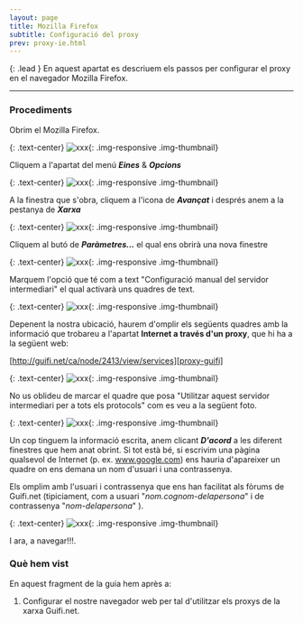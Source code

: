 ```yaml
---
layout: page
title: Mozilla Firefox
subtitle: Configuració del proxy
prev: proxy-ie.html
---
```


{: .lead }
En aquest apartat es descriuem els passos per configurar el proxy en el navegador Mozilla Firefox.

---

### Procediments

Obrim el Mozilla Firefox.

{: .text-center}
![xxx](img/proxy/mf/01.jpg "xxx"){: .img-responsive .img-thumbnail}

Cliquem a l'apartat del menú ***Eines*** & ***Opcions***

{: .text-center}
![xxx](img/proxy/mf/02.jpg "xxx"){: .img-responsive .img-thumbnail}

A la finestra que s'obra, cliquem a l'icona de ***Avançat*** i després anem a la pestanya de ***Xarxa***

{: .text-center}
![xxx](img/proxy/mf/03.jpg "xxx"){: .img-responsive .img-thumbnail}

Cliquem al butó de ***Paràmetres...***  el qual ens obrirà una nova finestre

{: .text-center}
![xxx](img/proxy/mf/04.jpg "xxx"){: .img-responsive .img-thumbnail}

Marquem l'opció que té com a text "Configuració manual del servidor intermediari" el qual activarà uns quadres de text.

{: .text-center}
![xxx](img/proxy/mf/05.jpg "xxx"){: .img-responsive .img-thumbnail}

Depenent la nostra ubicació, haurem d'omplir els següents quadres amb la informació que trobareu a l'apartat **Internet a través d'un proxy**, que hi ha a la següent web:

[http://guifi.net/ca/node/2413/view/services][proxy-guifi]

[proxy-guifi]: http://guifi.net/ca/node/2413/view/services "Llista de proxys de la xarxa Guifi.net"

{: .text-center}
![xxx](img/proxy/mf/06.jpg "xxx"){: .img-responsive .img-thumbnail}

No us oblideu de marcar el quadre que posa "Utilitzar aquest servidor intermediari per a tots els protocols" com es veu a la següent foto.

{: .text-center}
![xxx](img/proxy/mf/07.jpg "xxx"){: .img-responsive .img-thumbnail}

Un cop tinguem la informació escrita, anem clicant ***D'acord*** a les diferent finestres que hem anat obrint. Si tot està bé, si escrivim una pàgina qualsevol de Internet (p. ex. www.google.com) ens hauria d'apareixer un quadre on ens demana un nom d'usuari i una contrassenya.

Els omplim amb l'usuari i contrassenya que ens han facilitat als fòrums de Guifi.net (tipiciament, com a usuari "*nom.cognom-delapersona*" i de contrassenya "*nom-delapersona*" ).

{: .text-center}
![xxx](img/proxy/mf/08.jpg "xxx"){: .img-responsive .img-thumbnail}

I ara, a navegar!!!.

### Què hem vist

En aquest fragment de la guia hem après a:

1. Configurar el nostre navegador web per tal d'utilitzar els proxys de la xarxa Guifi.net.
